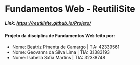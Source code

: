 ﻿# Fundamentos Web - ReutiliSite
<h5>Link: <a href="https://reutilisite.github.io/Projeto/">https://reutilisite.github.io/Projeto/</a></h5>
<h4>Projeto da disciplina de Fundamentos Web feito por:</h4>
<ul>
  <li>Nome: Beatriz Pimenta de Camargo | TIA: 42339561</li>
  <li>Nome: Geovanna da Silva Lima | TIA: 32383193</li>
  <li>Nome: Isabella Sofia Martins | TIA: 32388748</li>
</ul>
